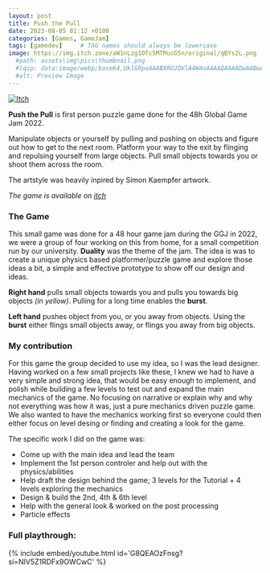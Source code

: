```yaml
---
layout: post
title: Push the Pull
date: 2023-08-05 01:12 +0100
categories: [Games, GameJam]
tags: [gamedev]     # TAG names should always be lowercase
image: https://img.itch.zone/aW1nLzg1OTc5MTMucG5n/original/qBYs2L.png
  #path: assets\img\pics\thumbnail.png
  #lqip: data:image/webp;base64,UklGRpoAAABXRUJQVlA4WAoAAAAQAAAADwAABwAAQUxQSDIAAAARL0AmbZurmr57yyIiqE8oiG0bejIYEQTgqiDA9vqnsUSI6H+oAERp2HZ65qP/VIAWAFZQOCBCAAAA8AEAnQEqEAAIAAVAfCWkAALp8sF8rgRgAP7o9FDvMCkMde9PK7euH5M1m6VWoDXf2FkP3BqV0ZYbO6NA/VFIAAAA
  #alt: Preview Image
---
```

[![Itch](https://www.google.com/s2/favicons?domain=https://itch.io&sz=64)](https://bahble.itch.io/push-the-pull)

**Push the Pull**
 is first person puzzle game done for the 48h Global Game Jam 2022. 
<!-- #![Pic](https://img.itch.zone/aW1nLzg1OTc5MTMucG5n/original/qBYs2L.png) -->


Manipulate objects or yourself by pulling and pushing on objects and figure out how to get to the next room. Platform your way to the exit by flinging and repulsing yourself from large objects. Pull small objects towards you or shoot them across the room.

The artstyle was heavily inpired by Simon Kaempfer artwork.

*The game is available on [itch](https://bahble.itch.io/push-the-pull)*

### The Game
This small game was done for a 48 hour game jam during the GGJ in 2022, we were a group of four working on this from home, for a small competition run by our university. **Duality** was the theme of the jam.
The idea is was to create a unique physics based platformer/puzzle game and explore those ideas a bit, a simple and effective prototype to show off our design and ideas.

**Right hand** pulls small objects towards you and pulls you towards big objects *(in yellow)*. Pulling for a long time enables the **burst**.

**Left hand** pushes object from you, or you away from objects. Using the **burst** either flings small objects away, or flings you away from big objects.

### My contribution 
For this game the group decided to use my idea, so I was the lead designer.
Having worked on a few small projects like these, I knew we had to have a very simple and strong idea, that would be easy enough to implement, and polish while building a few levels to test out and expand the main mechanics of the game. No focusing on narrative or explain why and why not everything was how it was, just a pure mechanics driven puzzle game. We also wanted to have the mechanics working first so everyone could then either focus on level desing or finding and creating a look for the game.

The specific work I did on the game was:
- Come up with the main idea and lead the team
- Implement the 1st person controler and help out with the physics/abilities
- Help draft the design behind the game; 3 levels for the Tutorial + 4 levels exploring the mechanics
- Design & build the 2nd, 4th & 6th level
- Help with the general look & worked on the post processing
- Particle effects



### Full playthrough:
{% include embed/youtube.html id='G8QEAOzFnsg?si=NlV5Z1RDFx9OWCwC' %}